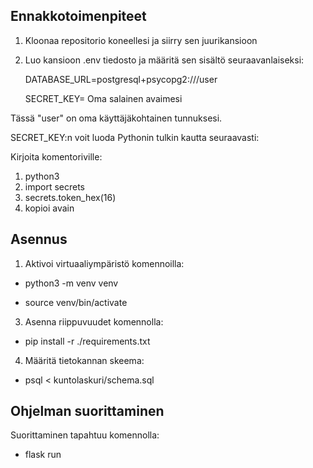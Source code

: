 ## Ennakkotoimenpiteet

1. Kloonaa repositorio koneellesi ja siirry sen juurikansioon
2. Luo kansioon .env tiedosto ja määritä sen sisältö seuraavanlaiseksi:

   DATABASE_URL=postgresql+psycopg2:///user
   
   SECRET_KEY= Oma salainen avaimesi

Tässä "user" on oma käyttäjäkohtainen tunnuksesi.

SECRET_KEY:n voit luoda Pythonin tulkin kautta seuraavasti:

Kirjoita komentoriville:
1. python3
2. import secrets
3. secrets.token_hex(16)
4. kopioi avain

## Asennus

1. Aktivoi virtuaaliympäristö komennoilla:

- python3 -m venv venv

- source venv/bin/activate
  
3. Asenna riippuvuudet komennolla:

- pip install -r ./requirements.txt

4. Määritä tietokannan skeema:

- psql < kuntolaskuri/schema.sql

## Ohjelman suorittaminen

Suorittaminen tapahtuu komennolla:

- flask run
